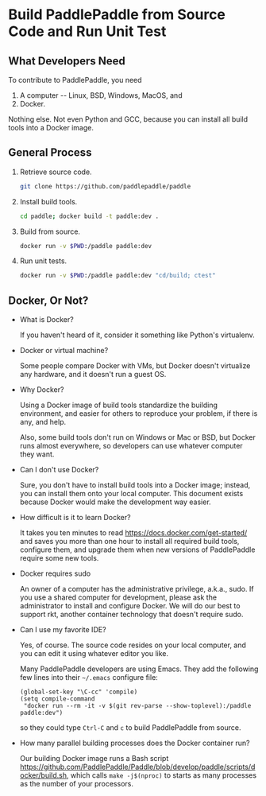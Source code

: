 # Build PaddlePaddle from Source Code and Run Unit Test

## What Developers Need

To contribute to PaddlePaddle, you need

1. A computer -- Linux, BSD, Windows, MacOS, and
1. Docker.

Nothing else.  Not even Python and GCC, because you can install all build tools into a Docker image.

## General Process

1. Retrieve source code.

   ```bash
   git clone https://github.com/paddlepaddle/paddle
   ```

2. Install build tools.

   ```bash
   cd paddle; docker build -t paddle:dev .
   ```

3. Build from source.

   ```bash
   docker run -v $PWD:/paddle paddle:dev
   ```

4. Run unit tests.

   ```bash
   docker run -v $PWD:/paddle paddle:dev "cd/build; ctest"
   ```


## Docker, Or Not?

- What is Docker?

  If you haven't heard of it, consider it something like Python's virtualenv.

- Docker or virtual machine?

  Some people compare Docker with VMs, but Docker doesn't virtualize any hardware, and it doesn't run a guest OS.

- Why Docker?

  Using a Docker image of build tools standardize the building environment, and easier for others to reproduce your problem, if there is any, and help.

  Also, some build tools don't run on Windows or Mac or BSD, but Docker runs almost everywhere, so developers can use whatever computer they want.

- Can I don't use Docker?

  Sure, you don't have to install build tools into a Docker image; instead, you can install them onto your local computer.  This document exists because Docker would make the development way easier.

- How difficult is it to learn Docker?

  It takes you ten minutes to read https://docs.docker.com/get-started/ and saves you more than one hour to install all required build tools, configure them, and upgrade them when new versions of PaddlePaddle require some new tools.

- Docker requires sudo

  An owner of a computer has the administrative privilege, a.k.a., sudo.  If you use a shared computer for development, please ask the administrator to install and configure Docker.  We will do our best to support rkt, another container technology that doesn't require sudo.

- Can I use my favorite IDE?

  Yes, of course.  The source code resides on your local computer, and you can edit it using whatever editor you like.

  Many PaddlePaddle developers are using Emacs.  They add the following few lines into their `~/.emacs` configure file:

  ```emacs
  (global-set-key "\C-cc" 'compile)
  (setq compile-command
   "docker run --rm -it -v $(git rev-parse --show-toplevel):/paddle paddle:dev")
  ```

  so they could type `Ctrl-C` and `c` to build PaddlePaddle from source.

- How many parallel building processes does the Docker container run?

  Our building Docker image runs a Bash script https://github.com/PaddlePaddle/Paddle/blob/develop/paddle/scripts/docker/build.sh, which calls `make -j$(nproc)` to starts as many processes as the number of your processors.
